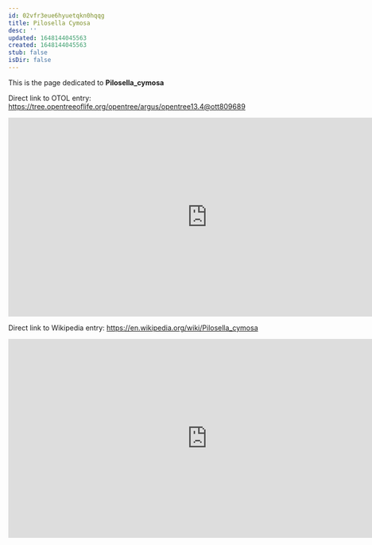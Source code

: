 ```yaml
---
id: 02vfr3eue6hyuetqkn0hqqg
title: Pilosella Cymosa
desc: ''
updated: 1648144045563
created: 1648144045563
stub: false
isDir: false
---
```

This is the page dedicated to **Pilosella_cymosa**


Direct link to OTOL entry: https://tree.opentreeoflife.org/opentree/argus/opentree13.4@ott809689



<html>
    <body>
    <iframe src="https://tree.opentreeoflife.org/opentree/argus/opentree13.4@ott809689"
    width="800" height="400" frameborder="0" allowfullscreen> </iframe>
    </body>
</html>
    


Direct link to Wikipedia entry: https://en.wikipedia.org/wiki/Pilosella_cymosa



<html>
    <body>
    <iframe src="https://en.wikipedia.org/wiki/Pilosella_cymosa"
    width="800" height="400" frameborder="0" allowfullscreen> </iframe>
    </body>
</html>
    
